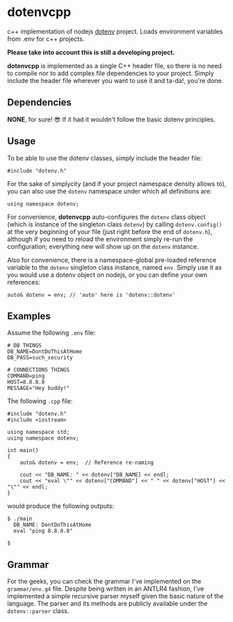 # dotenvcpp
c++ implementation of nodejs [dotenv](https://github.com/motdotla/dotenv) project. Loads environment variables from .env for c++ projects.

**Please take into account this is still a developing project.**

**dotenvcpp** is implemented as a single C++ header file, so there is no need to compile nor to add complex file dependencies to your project. Simply include the header file wherever you want to use it and ta-da!, you're done.

## Dependencies
**NONE**, for sure! :sunglasses: If it had it wouldn't follow the basic dotenv principles.

## Usage
To be able to use the dotenv classes, simply include the header file:
```
#include "dotenv.h"
```
For the sake of simplycity (and if your project namespace density allows to), you can also use the `dotenv` namespace under which all definitions are:
```
using namespace dotenv;
```
For convenience, **dotenvcpp** auto-configures the `dotenv` class object (which is instance of the singleton class `dotenv`) by calling `dotenv.config()` at the very beginning of your file (just right before the end of `dotenv.h`), although if you need to reload the environment simply re-run the configuration; everything new will show up on the `dotenv` instance.

Also for convenience, there is a namespace-global pre-loaded reference variable to the `dotenv` singleton class instance, named `env`. Simply use it as you would use a dotenv object on nodejs, or you can define your own references:
```
auto& dotenv = env; // 'auto' here is 'dotenv::dotenv'
```
## Examples
Assume the following `.env` file:
```
# DB THINGS
DB_NAME=DontDoThisAtHome
DB_PASS=such_security

# CONNECTIONS THINGS
COMMAND=ping
HOST=8.8.8.8
MESSAGE="Hey buddy!"
```
The following `.cpp` file:
```
#include "dotenv.h"
#include <iostream>

using namespace std;
using namespace dotenv;

int main()
{
    auto& dotenv = env;  // Reference re-naming

    cout << "DB_NAME: " << dotenv["DB_NAME] << endl;
    cout << "eval \"" << dotenv["COMMAND"] << " " << dotenv["HOST"] << "\"" << endl;
}
```
would produce the following outputs:
```
$ ./main
  DB_NAME: DontDoThisAtHome
  eval "ping 8.8.8.8"

$
```

## Grammar
For the geeks, you can check the grammar I've implemented on the `grammar/env.g4` file. Despite being written in an ANTLR4 fashion, I've implemented a simple recursive parser myself given the basic nature of the language. The parser and its methods are publicly available under the `dotenv::parser` class.